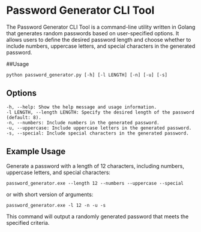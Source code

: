 # Password Generator CLI Tool

The Password Generator CLI Tool is a command-line utility written in Golang that generates random passwords based on user-specified options. It allows users to define the desired password length and choose whether to include numbers, uppercase letters, and special characters in the generated password.

##Usage

    python password_generator.py [-h] [-l LENGTH] [-n] [-u] [-s]

## Options

    -h, --help: Show the help message and usage information.
    -l LENGTH, --length LENGTH: Specify the desired length of the password (default: 8).
    -n, --numbers: Include numbers in the generated password.
    -u, --uppercase: Include uppercase letters in the generated password.
    -s, --special: Include special characters in the generated password.

## Example Usage

Generate a password with a length of 12 characters, including numbers, uppercase letters, and special characters:

    password_generator.exe --length 12 --numbers --uppercase --special

or with short version of arguments:

    password_generator.exe -l 12 -n -u -s

This command will output a randomly generated password that meets the specified criteria.
